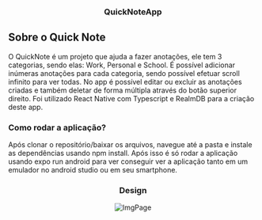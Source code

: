 <h3 align="center">
  QuickNoteApp
</h3>

## Sobre o Quick Note

O QuickNote é um projeto que ajuda a fazer anotações, ele tem 3 categorias, sendo elas: Work, Personal e School. É possível adicionar inúmeras anotações para cada categoria, sendo possível efetuar scroll infinito para ver todas. No app é possível editar ou excluir as anotações criadas e também deletar de forma múltipla através do botão superior direito. 
Foi utilizado React Native com Typescript e RealmDB para a criação deste app.

### Como rodar a aplicação?

Após clonar o repositório/baixar os arquivos, navegue até a pasta e instale as dependências usando npm install. Após isso é só rodar a aplicação usando expo run android para ver conseguir ver a aplicação tanto em um emulador no android studio ou em seu smartphone.

<h3 align="center">
  Design
</h3>

<p align="center">
  <img alt="ImgPage" src="https://i.imgur.com/zr4RBEt.jpeg">
</p>
